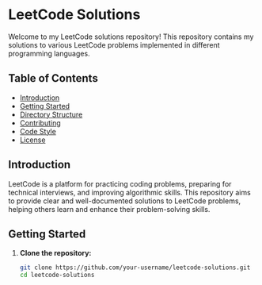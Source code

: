 # LeetCode Solutions

Welcome to my LeetCode solutions repository! This repository contains my solutions to various LeetCode problems implemented in different programming languages.

## Table of Contents

- [Introduction](#introduction)
- [Getting Started](#getting-started)
- [Directory Structure](#directory-structure)
- [Contributing](#contributing)
- [Code Style](#code-style)
- [License](#license)

## Introduction

LeetCode is a platform for practicing coding problems, preparing for technical interviews, and improving algorithmic skills. This repository aims to provide clear and well-documented solutions to LeetCode problems, helping others learn and enhance their problem-solving skills.

## Getting Started

1. **Clone the repository:**

   ```bash
   git clone https://github.com/your-username/leetcode-solutions.git
   cd leetcode-solutions
